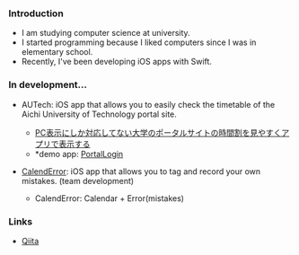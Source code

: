 ### Introduction
- I am studying computer science at university.
- I started programming because I liked computers since I was in elementary school.
- Recently, I've been developing iOS apps with Swift.

### In development...
- AUTech: iOS app that allows you to easily check the timetable of the Aichi University of Technology portal site.
  - [PC表示にしか対応してない大学のポータルサイトの時間割を見やすくアプリで表示する](https://qiita.com/ShWiN/items/0c5ce42b8e84bfac5c55)
  - *demo app: [PortalLogin](https://github.com/ShouriWiN/)
  
- [CalendError](https://github.com/ShouriWiN/): iOS app that allows you to tag and record your own mistakes. (team development)
  - CalendError: Calendar + Error(mistakes)

### Links
- [Qiita](https://qiita.com/ShWiN)
